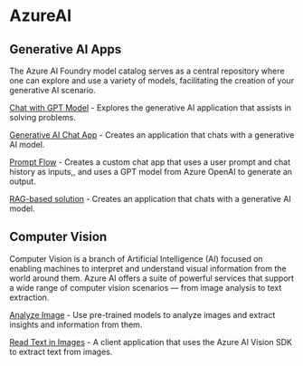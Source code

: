# AzureAI

## Generative AI Apps

   The Azure AI Foundry model catalog serves as a central repository where one can explore and use a variety of models, facilitating the creation of your generative AI scenario.

   [Chat with GPT Model](/ChatWithGPT.md) - Explores the generative AI application that assists in solving problems.

   [Generative AI Chat App](/GenAIChatApp.md) - Creates an application that chats with a generative AI model.

   [Prompt Flow](/PromptFlow.md) - Creates a custom chat app that uses a user prompt and chat history as inputs,, and uses a GPT model from Azure OpenAI to generate an output.

   [RAG-based solution](/RAGmodel.md) - Creates an application that chats with a generative AI model.

## Computer Vision

   Computer Vision is a branch of Artificial Intelligence (AI) focused on enabling machines to interpret and understand visual information from the world around them. Azure AI offers a suite of     powerful services that support a wide range of computer vision scenarios — from image analysis to text extraction.

   [Analyze Image](/AnalyzeImage.md) - Use pre-trained models to analyze images and extract insights and information from them.

   [Read Text in Images](/TextExtractionApp.md) - A client application that uses the Azure AI Vision SDK to extract text from images.

   


